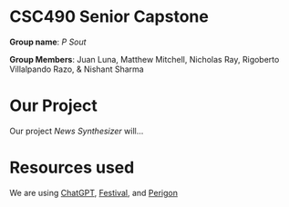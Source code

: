 # CSC490 Senior Capstone
**Group name**: *P Sout*
 
**Group Members**: Juan Luna, Matthew Mitchell, Nicholas Ray, Rigoberto Villalpando Razo, & Nishant Sharma

# Our Project
Our project _News Synthesizer_ will...

# Resources used
We are using [ChatGPT](https://openai.com/api/), [Festival](https://www.cstr.ed.ac.uk/projects/festival/manual/festival_toc.html), and [Perigon]( https://docs.goperigon.com/docs)
